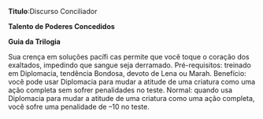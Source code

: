 **Titulo**:Discurso Conciliador

**Talento de Poderes Concedidos**

**Guia da Trilogia**

 Sua crença em soluções pacífi cas permite que você toque o coração dos exaltados, impedindo que sangue seja derramado. Pré-requisitos: treinado em Diplomacia, tendência Bondosa, devoto de Lena ou Marah. Benefício: você pode usar Diplomacia para mudar a atitude de uma criatura como uma ação completa sem sofrer penalidades no teste. Normal: quando usa Diplomacia para mudar a atitude de uma criatura como uma ação completa, você sofre uma penalidade de –10 no teste.